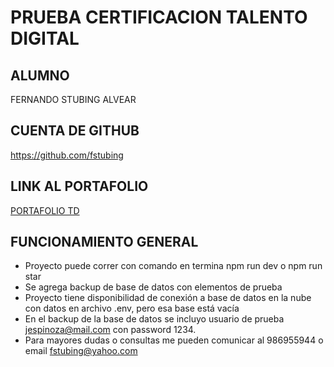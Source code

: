 # PRUEBA CERTIFICACION TALENTO DIGITAL

## ALUMNO

FERNANDO STUBING ALVEAR

## CUENTA DE GITHUB

https://github.com/fstubing

## LINK AL PORTAFOLIO

[PORTAFOLIO TD](https://github.com/fstubing/prueba_certificacion_td)


## FUNCIONAMIENTO GENERAL

- Proyecto puede correr con comando en termina npm run dev o npm run star
- Se agrega backup de base de datos con elementos de prueba
- Proyecto tiene disponibilidad de conexión a base de datos en la nube con datos en archivo .env, pero esa base está vacía
- En el backup de la base de datos se incluyo usuario de prueba jespinoza@mail.com con password 1234.
- Para mayores dudas o consultas me pueden comunicar al 986955944 o email fstubing@yahoo.com